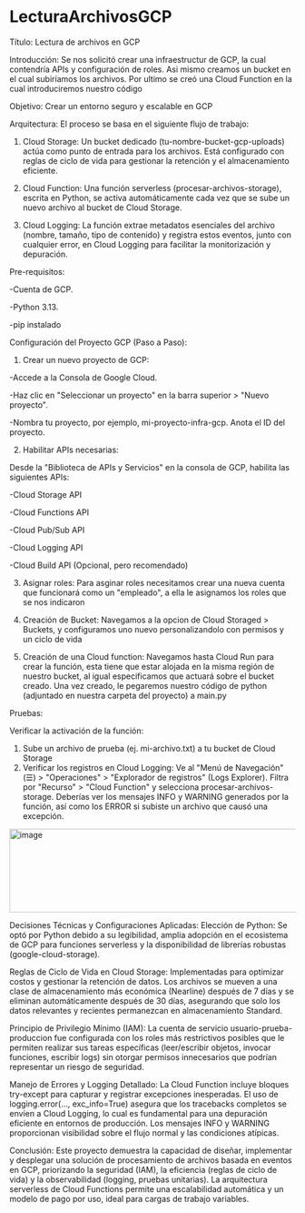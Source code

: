 # LecturaArchivosGCP
Título: Lectura de archivos en GCP

Introducción: Se nos solicitó crear una infraestructur de GCP, la cual contendría APIs y configuración de roles. Asi mismo creamos un bucket en el cual subiríamos los archivos. Por ultimo se creó una Cloud Function en la cual introduciremos nuestro código 

Objetivo: Crear un entorno seguro y escalable en GCP

Arquitectura:
El proceso se basa en el siguiente flujo de trabajo:

1. Cloud Storage: Un bucket dedicado (tu-nombre-bucket-gcp-uploads) actúa como punto de entrada para los archivos. Está configurado con reglas de ciclo de vida para gestionar la retención y el almacenamiento eficiente.

2. Cloud Function: Una función serverless (procesar-archivos-storage), escrita en Python, se activa automáticamente cada vez que se sube un nuevo archivo al bucket de Cloud Storage.

3. Cloud Logging: La función extrae metadatos esenciales del archivo (nombre, tamaño, tipo de contenido) y registra estos eventos, junto con cualquier error, en Cloud Logging para facilitar la monitorización y depuración.

Pre-requisitos:

-Cuenta de GCP.

-Python 3.13.

-pip instalado

Configuración del Proyecto GCP (Paso a Paso):

1. Crear un nuevo proyecto de GCP:

  -Accede a la Consola de Google Cloud.
  
  -Haz clic en "Seleccionar un proyecto" en la barra superior > "Nuevo proyecto".
  
  -Nombra tu proyecto, por ejemplo, mi-proyecto-infra-gcp. Anota el ID del proyecto.

2. Habilitar APIs necesarias:

Desde la "Biblioteca de APIs y Servicios" en la consola de GCP, habilita las siguientes APIs:

  -Cloud Storage API
  
  -Cloud Functions API
  
  -Cloud Pub/Sub API
  
  -Cloud Logging API
  
  -Cloud Build API (Opcional, pero recomendado)

3. Asignar roles:
   Para asginar roles necesitamos crear una nueva cuenta que funcionará como un "empleado", a ella le asignamos los roles que se nos indicaron

4. Creación de Bucket:
   Navegamos a la opcion de Cloud Storaged > Buckets, y configuramos uno nuevo personalizandolo con permisos y un ciclo de vida

5. Creación de una Cloud function:
  Navegamos hasta Cloud Run para crear la función, esta tiene que estar alojada en la misma región de nuestro bucket, al igual especificamos que actuará sobre el bucket creado.
  Una vez creado, le pegaremos nuestro código de python (adjuntado en nuestra carpeta del proyecto) a main.py
  
Pruebas:

Verificar la activación de la función:

1. Sube un archivo de prueba (ej. mi-archivo.txt) a tu bucket de Cloud Storage
2. Verificar los registros en Cloud Logging:
  Ve al "Menú de Navegación" (☰) > "Operaciones" > "Explorador de registros" (Logs Explorer).
  Filtra por "Recurso" > "Cloud Function" y selecciona procesar-archivos-storage.
  Deberías ver los mensajes INFO y WARNING generados por la función, así como los ERROR si subiste un archivo que causó una excepción.
<img width="1265" height="147" alt="image" src="https://github.com/user-attachments/assets/4d7369e0-bdc6-4bfb-adc0-75d4747ba731" />

Decisiones Técnicas y Configuraciones Aplicadas:
Elección de Python: Se optó por Python debido a su legibilidad, amplia adopción en el ecosistema de GCP para funciones serverless y la disponibilidad de librerías robustas (google-cloud-storage). 

Reglas de Ciclo de Vida en Cloud Storage: Implementadas para optimizar costos y gestionar la retención de datos. Los archivos se mueven a una clase de almacenamiento más económica (Nearline) después de 7 días y se eliminan automáticamente después de 30 días, asegurando que solo los datos relevantes y recientes permanezcan en almacenamiento Standard.

Principio de Privilegio Mínimo (IAM): La cuenta de servicio usuario-prueba-produccion fue configurada con los roles más restrictivos posibles que le permiten realizar sus tareas específicas (leer/escribir objetos, invocar funciones, escribir logs) sin otorgar permisos innecesarios que podrían representar un riesgo de seguridad.

Manejo de Errores y Logging Detallado: La Cloud Function incluye bloques try-except para capturar y registrar excepciones inesperadas. El uso de logging.error(..., exc_info=True) asegura que los tracebacks completos se envíen a Cloud Logging, lo cual es fundamental para una depuración eficiente en entornos de producción. Los mensajes INFO y WARNING proporcionan visibilidad sobre el flujo normal y las condiciones atípicas.

Conclusión:
Este proyecto demuestra la capacidad de diseñar, implementar y desplegar una solución de procesamiento de archivos basada en eventos en GCP, priorizando la seguridad (IAM), la eficiencia (reglas de ciclo de vida) y la observabilidad (logging, pruebas unitarias). La arquitectura serverless de Cloud Functions permite una escalabilidad automática y un modelo de pago por uso, ideal para cargas de trabajo variables.

